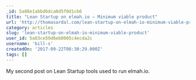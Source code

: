```yaml
---
_id: 5a88e1abbd6dca0d5f0d1cb6
title: "Lean Startup on elmah.io – Minimum viable product"
url: 'http://thomasardal.com/lean-startup-on-elmah-io-minimum-viable-product/'
category: articles
slug: 'lean-startup-on-elmah-io-minimum-viable-product'
user_id: 5a83ce59d6eb0005c4ecda2c
username: 'bill-s'
createdOn: '2017-09-22T08:30:29.000Z'
tags: []
---
```


My second post on Lean Startup tools used to run elmah.io.
